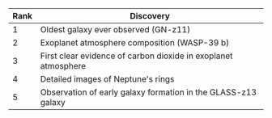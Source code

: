 | Rank | Discovery |
|------|-----------|
| 1 | Oldest galaxy ever observed (GN-z11) |
| 2 | Exoplanet atmosphere composition (WASP-39 b) |
| 3 | First clear evidence of carbon dioxide in exoplanet atmosphere |
| 4 | Detailed images of Neptune's rings |
| 5 | Observation of early galaxy formation in the GLASS-z13 galaxy |